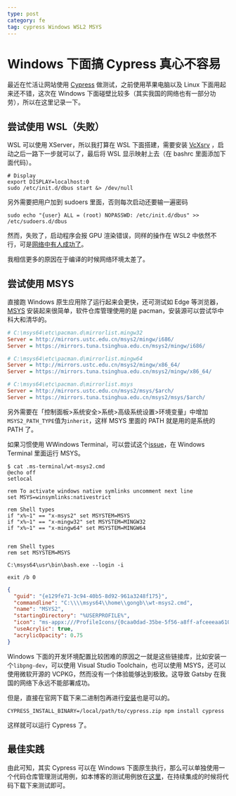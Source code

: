 ```yaml
---
type: post
category: fe
tag: cypress Windows WSL2 MSYS
---
```


# Windows 下面搞 Cypress 真心不容易

最近在忙活让网站使用 [Cypress](https://www.cypress.io/) 做测试，之前使用苹果电脑以及 Linux 下面用起来还不错，这次在 Windows 下面碰壁比较多（其实我国的网络也有一部分功劳），所以在这里记录一下。

## 尝试使用 WSL（失败）

WSL 可以使用 XServer，所以我打算在 WSL 下面搭建，需要安装 [VcXsrv](https://sourceforge.net/projects/vcxsrv/) ，启动之后一路下一步就可以了，最后将 WSL 显示映射上去（在 bashrc 里面添加下面代码）。

```shell
# Display
export DISPLAY=localhost:0
sudo /etc/init.d/dbus start &> /dev/null
```

另外需要把用户加到 sudoers 里面，否则每次启动还要输一遍密码

```shell
sudo echo "{user} ALL = (root) NOPASSWD: /etc/init.d/dbus" >> /etc/sudoers.d/dbus
```

然而，失败了，启动程序会报 GPU 渲染错误，同样的操作在 WSL2 中依然不行，可是[网络中有人成功了](https://nickymeuleman.netlify.com/blog/gui-on-wsl2-cypress/)。

我相信更多的原因在于编译的时候网络环境太差了。

## 尝试使用 MSYS

直接跑 Windows 原生应用除了运行起来会更快，还可测试如 Edge 等浏览器，[MSYS](https://www.msys2.org/) 安装起来很简单，软件仓库管理使用的是 pacman，安装源可以尝试华中科大和清华的。

```ini
# C:\msys64\etc\pacman.d\mirrorlist.mingw32
Server = http://mirrors.ustc.edu.cn/msys2/mingw/i686/
Server = https://mirrors.tuna.tsinghua.edu.cn/msys2/mingw/i686/
```

```ini
# C:\msys64\etc\pacman.d\mirrorlist.mingw64
Server = http://mirrors.ustc.edu.cn/msys2/mingw/x86_64/
Server = https://mirrors.tuna.tsinghua.edu.cn/msys2/mingw/x86_64/
```

```ini
# C:\msys64\etc\pacman.d\mirrorlist.msys
Server = http://mirrors.ustc.edu.cn/msys2/msys/$arch/
Server = https://mirrors.tuna.tsinghua.edu.cn/msys2/msys/$arch/
```

另外需要在「控制面板>系统安全>系统>高级系统设置>环境变量」中增加`MSYS2_PATH_TYPE`值为`inherit`，这样 MSYS 里面的 PATH 就是用的是系统的 PATH 了。

如果习惯使用 WWindows Terminal，可以尝试这个[issue](https://github.com/msys2/MSYS2-packages/issues/1684)，在 Windows Terminal 里面运行 MSYS。

```shell
$ cat .ms-terminal/wt-msys2.cmd
@echo off
setlocal

rem To activate windows native symlinks uncomment next line
set MSYS=winsymlinks:nativestrict

rem Shell types
if "x%~1" == "x-msys2" set MSYSTEM=MSYS
if "x%~1" == "x-mingw32" set MSYSTEM=MINGW32
if "x%~1" == "x-mingw64" set MSYSTEM=MINGW64


rem Shell types
rem set MSYSTEM=MSYS

C:\msys64\usr\bin\bash.exe --login -i

exit /b 0
```

```json
{
  "guid": "{e129fe71-3c94-40b5-8d92-961a3248f175}",
  "commandline": "C:\\\\msys64\\home\\gongb\\wt-msys2.cmd",
  "name": "MSYS2",
  "startingDirectory": "%USERPROFILE%",
  "icon": "ms-appx:///ProfileIcons/{0caa0dad-35be-5f56-a8ff-afceeeaa6101}.png",
  "useAcrylic": true,
  "acrylicOpacity": 0.75
}
```

Windows 下面的开发环境配置比较困难的原因之一就是这些链接库，比如安装一个`libpng-dev`，可以使用 Visual Studio Toolchain，也可以使用 MSYS，还可以使用微软开源的 VCPKG，然而没有一个体验能够达到极致。这导致 Gatsby 在我国的网络下永远不能部署成功。

但是，直接在官网下载下来二进制包再进行[安装](https://docs.cypress.io/guides/getting-started/installing-cypress.html#Install-binary)也是可以的。

```shell
CYPRESS_INSTALL_BINARY=/local/path/to/cypress.zip npm install cypress
```

这样就可以运行 Cypress 了。

## 最佳实践

由此可知，其实 Cypress 可以在 Windows 下面原生执行，那么可以单独使用一个代码仓库管理测试用例，如本博客的测试用例放在[这里](https://github.com/gongbaodd/cy-blog.gongbusang.com)，在持续集成的时候将代码下载下来测试即可。
